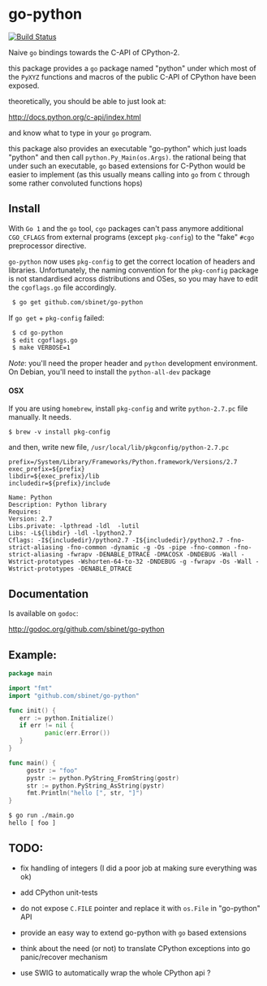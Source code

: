 go-python
=========

[![Build Status](https://drone.io/github.com/sbinet/go-python/status.png)](https://drone.io/github.com/sbinet/go-python/latest)

Naive `go` bindings towards the C-API of CPython-2.

this package provides a ``go`` package named "python" under which most of the ``PyXYZ`` functions and macros of the public C-API of CPython have been exposed.

theoretically, you should be able to just look at:

  http://docs.python.org/c-api/index.html

and know what to type in your ``go`` program.


this package also provides an executable "go-python" which just loads "python" and then call ``python.Py_Main(os.Args)``.
the rational being that under such an executable, ``go`` based extensions for C-Python would be easier to implement (as this usually means calling into ``go`` from ``C`` through some rather convoluted functions hops)


## Install

With `Go 1` and the ``go`` tool, ``cgo`` packages can't pass anymore
additional ``CGO_CFLAGS`` from external programs (except `pkg-config`)
to the "fake" ``#cgo`` preprocessor directive.

``go-python`` now uses ``pkg-config`` to get the correct location of
headers and libraries.
Unfortunately, the naming convention for the ``pkg-config`` package is
not standardised across distributions and OSes, so you may have to
edit the ``cgoflags.go`` file accordingly.

```sh
 $ go get github.com/sbinet/go-python
```

If ``go get`` + ``pkg-config`` failed:

```sh
 $ cd go-python
 $ edit cgoflags.go
 $ make VERBOSE=1
```

*Note*: you'll need the proper header and `python` development environment. On Debian, you'll need to install the ``python-all-dev`` package

#### OSX

If you are using `homebrew`, install `pkg-config` and write `python-2.7.pc` file manually. It needs.

```
$ brew -v install pkg-config
```

and then, write new file, `/usr/local/lib/pkgconfig/python-2.7.pc`

```
prefix=/System/Library/Frameworks/Python.framework/Versions/2.7
exec_prefix=${prefix}
libdir=${exec_prefix}/lib
includedir=${prefix}/include

Name: Python
Description: Python library
Requires:
Version: 2.7
Libs.private: -lpthread -ldl  -lutil
Libs: -L${libdir} -ldl -lpython2.7
Cflags: -I${includedir}/python2.7 -I${includedir}/python2.7 -fno-strict-aliasing -fno-common -dynamic -g -Os -pipe -fno-common -fno-strict-aliasing -fwrapv -DENABLE_DTRACE -DMACOSX -DNDEBUG -Wall -Wstrict-prototypes -Wshorten-64-to-32 -DNDEBUG -g -fwrapv -Os -Wall -Wstrict-prototypes -DENABLE_DTRACE
```

Documentation
-------------

Is available on ``godoc``:

 http://godoc.org/github.com/sbinet/go-python


Example:
--------

```go
package main

import "fmt"
import "github.com/sbinet/go-python"

func init() {
   err := python.Initialize()
   if err != nil {
          panic(err.Error())
   } 
}

func main() {
 	 gostr := "foo" 
	 pystr := python.PyString_FromString(gostr)
	 str := python.PyString_AsString(pystr)
	 fmt.Println("hello [", str, "]")
}
```

```sh
$ go run ./main.go
hello [ foo ]
```

TODO:
-----

 - fix handling of integers (I did a poor job at making sure everything was ok)

 - add CPython unit-tests

 - do not expose ``C.FILE`` pointer and replace it with ``os.File`` in "go-python" API

 - provide an easy way to extend go-python with ``go`` based extensions

 - think about the need (or not) to translate CPython exceptions into go panic/recover mechanism

 - use SWIG to automatically wrap the whole CPython api ?
